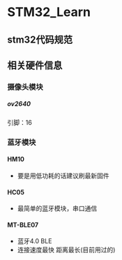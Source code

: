# STM32_Learn
## stm32代码规范


## 相关硬件信息

### 摄像头模块
##### ov2640
引脚：16


### 蓝牙模块

####  HM10
- 要是用低功耗的话建议刷最新固件

#### HC05 
- 最简单的蓝牙模块，串口通信

#### MT-BLE07
- 蓝牙4.0 BLE 
- 连接速度最快 距离最长(目前用过的)
